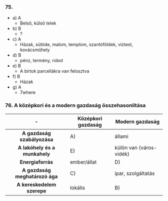 ### 75.
- a) A
	- Belső, külső telek
- b) B
	- ?
- c)  A
	- Házak, sütöde, malom, templom, szantóföldek, víztest, kovácsműhely
- d) B
	- pénz, termény, robot
- e) B
	- A birtok parcellákra van felosztva
- f) B
	- Házak
- g) A
	- 7where
### 76. A középkori és a modern gazdaság összehasonlítása

|               -                | **Középkori  gazdaság** | **Modern gazdaság**     |
| :----------------------------: | ----------------------- | ----------------------- |
|  **A gazdaság szabályozása**   | A)                      | állami                  |
| **A lakóhely és a munkahely**  | E)                      | külön van (város-vidék) |
|       **Energiaforrás**        | ember/állat             | D)                      |
| **A gazdaság meghatározó ága** | C)                      | ipar, szolgáltatás      |
|   **A kereskedelem szerepe**   | lokális                 | B)                      |
